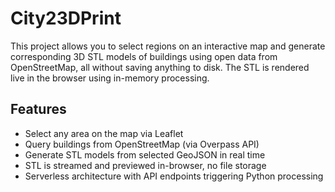 # City23DPrint

This project allows you to select regions on an interactive map and generate corresponding 3D STL models of buildings using open data from OpenStreetMap, all without saving anything to disk. The STL is rendered live in the browser using in-memory processing.

## Features

- Select any area on the map via Leaflet
- Query buildings from OpenStreetMap (via Overpass API)
- Generate STL models from selected GeoJSON in real time
- STL is streamed and previewed in-browser, no file storage
- Serverless architecture with API endpoints triggering Python processing
